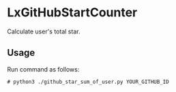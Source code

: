 # LxGitHubStartCounter
Calculate user's total star.

## Usage
Run command as follows:

```
# python3 ./github_star_sum_of_user.py YOUR_GITHUB_ID
```
